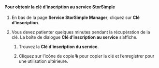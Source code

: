 #### Pour obtenir la clé d’inscription au service StorSimple

1.  En bas de la page **Service StorSimple Manager**, cliquez sur **Clé d’inscription**.

2.  Vous devez patienter quelques minutes pendant la récupération de la clé. La boîte de dialogue **Clé d’inscription au service** s’affiche.


	1.  Trouvez la **Clé d’inscription du service**.

	2.  Cliquez sur l’icône de copie ![](./media/storsimple-ova-get-service-registration-key/image6-include.png) pour copier la clé et l’enregistrer pour une utilisation ultérieure.

<!---HONumber=AcomDC_0128_2016-->
